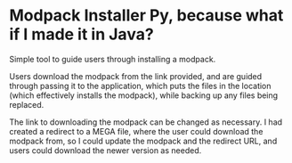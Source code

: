 # Modpack Installer Py, because what if I made it in Java?
Simple tool to guide users through installing a modpack.

Users download the modpack from the link provided, and are guided through passing it to the application, which puts the files in the location (which effectively installs the modpack), while backing up any files being replaced.

The link to downloading the modpack can be changed as necessary. I had created a redirect to a MEGA file, where the user could download the modpack from, so I could update the modpack and the redirect URL, and users could download the newer version as needed.
